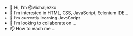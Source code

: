 - 👋 Hi, I’m @Michaljezko
- 👀 I’m interested in HTML, CSS, JavaScript, Selenium IDE... 
- 🌱 I’m currently learning JavaScript
- 💞️ I’m looking to collaborate on ...
- 📫 How to reach me ...

<!---
Michaljezko/Michaljezko is a ✨ special ✨ repository because its `README.md` (this file) appears on your GitHub profile.
You can click the Preview link to take a look at your changes.
--->
